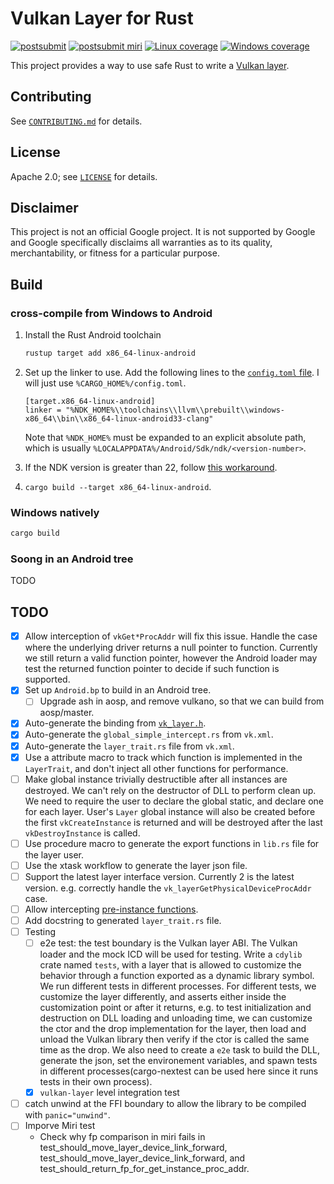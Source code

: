 # Vulkan Layer for Rust
[![postsubmit](https://github.com/google/vk-layer-for-rust/actions/workflows/postsubmit.yml/badge.svg)](https://github.com/google/vk-layer-for-rust/actions/workflows/postsubmit.yml)
[![postsubmit miri](https://github.com/google/vk-layer-for-rust/actions/workflows/postsubmit-miri.yml/badge.svg?branch=main)](https://github.com/google/vk-layer-for-rust/actions/workflows/postsubmit-miri.yml)
[![Linux coverage](https://img.shields.io/endpoint?url=https%3A%2F%2Fraw.githubusercontent.com%2Fgoogle%2Fvk-layer-for-rust%2Fstatic_resource%2Fcoverage-Linux%2Fcoverage_badge.json)](https://google.github.io/vk-layer-for-rust/coverage-Linux/llvm-cov/html/index.html)
[![Windows coverage](https://img.shields.io/endpoint?url=https%3A%2F%2Fraw.githubusercontent.com%2Fgoogle%2Fvk-layer-for-rust%2Fstatic_resource%2Fcoverage-Windows%2Fcoverage_badge.json)](https://google.github.io/vk-layer-for-rust/coverage-Windows/llvm-cov/html/index.html)

This project provides a way to use safe Rust to write a [Vulkan layer](https://github.com/KhronosGroup/Vulkan-Loader/blob/121c1f42025a82dca7922a503ca77df51c37b394/docs/LoaderInterfaceArchitecture.md#layers).

## Contributing

See [`CONTRIBUTING.md`](CONTRIBUTING.md) for details.

## License

Apache 2.0; see [`LICENSE`](LICENSE) for details.

## Disclaimer

This project is not an official Google project. It is not supported by
Google and Google specifically disclaims all warranties as to its quality,
merchantability, or fitness for a particular purpose.

## Build

### cross-compile from Windows to Android

1. Install the Rust Android toolchain

   ```bash
   rustup target add x86_64-linux-android
   ```

2. Set up the linker to use. Add the following lines to the [`config.toml` file](https://doc.rust-lang.org/cargo/reference/config.html#hierarchical-structure). I will just use `%CARGO_HOME%/config.toml`.

   ```plaintext
   [target.x86_64-linux-android]
   linker = "%NDK_HOME%\\toolchains\\llvm\\prebuilt\\windows-x86_64\\bin\\x86_64-linux-android33-clang"
   ```

   Note that `%NDK_HOME%` must be expanded to an explicit absolute path, which is usually `%LOCALAPPDATA%/Android/Sdk/ndk/<version-number>`.

3. If the NDK version is greater than 22, follow [this workaround](https://stackoverflow.com/a/74041320).

4. `cargo build --target x86_64-linux-android`.

### Windows natively

```bash
cargo build
```

### Soong in an Android tree

TODO

## TODO

- [x] Allow interception of `vkGet*ProcAddr` will fix this issue. Handle the case where the underlying driver returns a null pointer to function. Currently we still return a valid function pointer, however the Android loader may test the returned function pointer to decide if such function is supported.
- [x] Set up `Android.bp` to build in an Android tree.
  - [ ] Upgrade ash in aosp, and remove vulkano, so that we can build from aosp/master.
- [x] Auto-generate the binding from [`vk_layer.h`](https://github.com/KhronosGroup/Vulkan-Headers/blob/9e61870ecbd32514113b467e0a0c46f60ed222c7/include/vulkan/vk_layer.h).
- [x] Auto-generate the `global_simple_intercept.rs` from `vk.xml`.
- [x] Auto-generate the `layer_trait.rs` file from `vk.xml`.
- [x] Use a attribute macro to track which function is implemented in the `LayerTrait`, and don't inject all other functions for performance.
- [ ] Make global instance trivially destructible after all instances are destroyed. We can't rely on the destructor of DLL to perform clean up. We need to require the user to declare the global static, and declare one for each layer. User's `Layer` global instance will also be created before the first `vkCreateInstance` is returned and will be destroyed after the last `vkDestroyInstance` is called.
- [ ] Use procedure macro to generate the export functions in `lib.rs` file for the layer user.
- [ ] Use the xtask workflow to generate the layer json file.
- [ ] Support the latest layer interface version. Currently 2 is the latest version. e.g. correctly handle the `vk_layerGetPhysicalDeviceProcAddr` case.
- [ ] Allow intercepting [pre-instance functions](https://github.com/KhronosGroup/Vulkan-Loader/blob/0c63db1aeda6916690b863688fa6cdf2ac1f790b/docs/LoaderLayerInterface.md#pre-instance-functions).
- [ ] Add docstring to generated `layer_trait.rs` file.
- [ ] Testing
  - [ ] e2e test: the test boundary is the Vulkan layer ABI. The Vulkan loader and the mock ICD will be used for testing. Write a `cdylib` crate named `tests`, with a layer that is allowed to customize the behavior through a function exported as a dynamic library symbol. We run different tests in different processes. For different tests, we customize the layer differently, and asserts either inside the customization point or after it returns, e.g. to test initialization and destruction on DLL loading and unloading time, we can customize the ctor and the drop implementation for the layer, then load and unload the Vulkan library then verify if the ctor is called the same time as the drop. We also need to create a `e2e` task to build the DLL, generate the json, set the environement variables, and spawn tests in different processes(cargo-nextest can be used here since it runs tests in their own process).
  - [x] `vulkan-layer` level integration test
- [ ] catch unwind at the FFI boundary to allow the library to be compiled with `panic="unwind"`.
- [ ] Imporve Miri test
  - Check why fp comparison in miri fails in test_should_move_layer_device_link_forward, test_should_move_layer_device_link_forward, and test_should_return_fp_for_get_instance_proc_addr.

